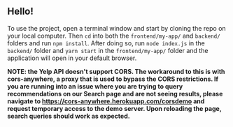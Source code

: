 ## Hello!

To use the project, open a terminal window and start by cloning the repo on your local computer. Then `cd` into both the `frontend/my-app/` and `backend/` folders and run `npm install`. After doing so, run `node index.js` in the `backend/` folder and `yarn start` in the `frontend/my-app/` folder and the application will open in your default browser. 

**NOTE: the Yelp API doesn't support CORS. The workaround to this is with cors-anywhere, a proxy that is used to bypass the CORS restrictions. If you are running into an issue where you are trying to query recommendations on our Search page and are not seeing results, please navigate to https://cors-anywhere.herokuapp.com/corsdemo and request temporary access to the demo server. Upon reloading the page, search queries should work as expected.**
